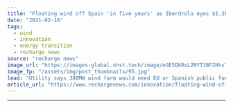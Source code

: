 ```yaml
---
title: "Floating wind off Spain 'in five years' as Iberdrola eyes $1.2bn offshore plan"
date: "2021-02-16"
tags: 
  - wind
  - innovation
  - energy transition
  - recharge news
source: "recharge news"
image_url: "https://images-global.nhst.tech/image/eGE5QkRsL2NYT1BFZHhsTnJsQ1RKWWZPalpMdTd1MjVELy9jV1JHZVI5dz0=/nhst/binary/61f5f5e598c57b2c6f25359161add7d5"
image_fp: "/assets/img/post_thumbnails/95.jpg"
lead: "Utility says 300MW wind farm would need EU or Spanish public funding to help underwrite massive capital cost"
article_url: "https://www.rechargenews.com/innovation/floating-wind-off-spain-in-five-years-as-iberdrola-eyes-1-2bn-offshore-plan/2-1-963705"
---
```


---
